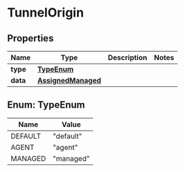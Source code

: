 

# TunnelOrigin


## Properties

| Name | Type | Description | Notes |
|------------ | ------------- | ------------- | -------------|
|**type** | [**TypeEnum**](#TypeEnum) |  |  |
|**data** | [**AssignedManaged**](AssignedManaged.md) |  |  |



## Enum: TypeEnum

| Name | Value |
|---- | -----|
| DEFAULT | &quot;default&quot; |
| AGENT | &quot;agent&quot; |
| MANAGED | &quot;managed&quot; |



